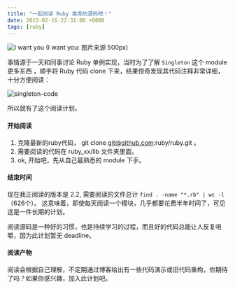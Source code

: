 ```yaml
---
title: "一起阅读 Ruby 类库的源码吧！"
date: 2015-02-16 22:31:00 +0800
tags: [ruby]
---
```


![I want you](https://drscdn.500px.org/photo/23171313/m=1170/c150b74f80ce6008772339fb30b2c9c8)
<span class='center'>(I want you: 图片来源 500px)</span>

事情源于一天和同事讨论 Ruby 单例实现，当时为了了解 `Singleton` 这个 module 更多东西 ，顺手将 Ruby
代码 clone 下来，结果惊奇发现其代码注释非常详细，十分方便阅读：

![singleton-code](http://songjiayang.qiniudn.com/singleton-code.png)

所以就有了这个阅读计划。
#### 开始阅读

1. 克隆最新的ruby代码， git clone git@github.com:ruby/ruby.git 。
2. 需要阅读的代码在 ruby_xx/lib 文件夹里面。
3. ok, 开始吧，先从自己最熟悉的 module 下手。

#### 结束时间

现在我正阅读的版本是 2.2, 需要阅读的文件总计 `find . -name "*.rb" | wc -l`（626个）。
这意味着，即使每天阅读一个模块，几乎都要花费半年时间了，可见这是一件长期的计划。

阅读源码是一种好的习惯，也是持续学习的过程，而且好的代码总能让人反复咀嚼，因为此计划暂无 deadline。

#### 阅读产物

阅读会根据自己理解，不定期通过博客给出有一些代码演示或旧代码重构，你期待了吗？如果你感兴趣，加入此计划吧。
